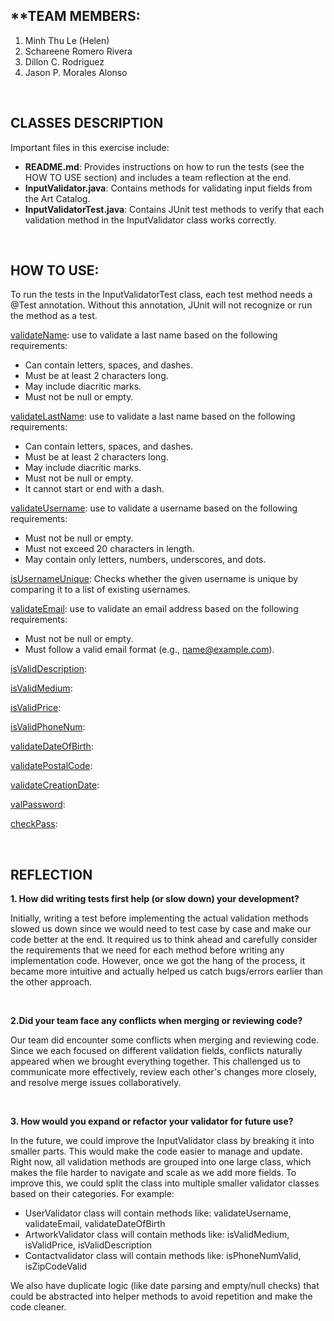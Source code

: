 ## **TEAM MEMBERS:
1. Minh Thu Le (Helen)
2. Schareene Romero Rivera
3. Dillon C. Rodriguez
4. Jason P. Morales Alonso 

<br>

## **CLASSES DESCRIPTION**

Important files in this exercise include:
- **README.md**: Provides instructions on how to run the tests (see the HOW TO USE section) and includes a team reflection at the end.
- **InputValidator.java**: Contains methods for validating input fields from the Art Catalog.
- **InputValidatorTest.java**: Contains JUnit test methods to verify that each validation method in the InputValidator class works correctly.

<br>

## **HOW TO USE**:

To run the tests in the InputValidatorTest class, each test method needs a @Test annotation. Without this annotation, JUnit will not recognize or run the method as a test.

<ins>validateName</ins>: use to validate a last name based on the following requirements:
- Can contain letters, spaces, and dashes.
- Must be at least 2 characters long.
- May include diacritic marks.
- Must not be null or empty.

<ins>validateLastName</ins>: use to validate a last name based on the following requirements:
- Can contain letters, spaces, and dashes.
- Must be at least 2 characters long.
- May include diacritic marks.
- Must not be null or empty.
- It cannot start or end with a dash.

<ins>validateUsername</ins>: use to validate a username based on the following requirements:
- Must not be null or empty.
- Must not exceed 20 characters in length.
- May contain only letters, numbers, underscores, and dots.

<ins>isUsernameUnique</ins>: Checks whether the given username is unique by comparing it to a list of existing usernames.

<ins>validateEmail</ins>: use to validate an email address based on the following requirements:
- Must not be null or empty.
- Must follow a valid email format (e.g., name@example.com).

<ins>isValidDescription</ins>:

<ins>isValidMedium</ins>:

<ins>isValidPrice</ins>:

<ins>isValidPhoneNum</ins>:

<ins>validateDateOfBirth</ins>:

<ins>validatePostalCode</ins>:

<ins>validateCreationDate</ins>:

<ins>valPassword</ins>:

<ins>checkPass</ins>:



<br>

## **REFLECTION** 
**1. How did writing tests first help (or slow down) your development?**

Initially, writing a test before implementing the actual validation methods slowed us down since we would need to test case by case and make our code better at the end. It required us to think ahead and carefully consider the requirements that we need for each method before writing any implementation code. However, once we got the hang of the process, it became more intuitive and actually helped us catch bugs/errors earlier than the other approach. 

<br>

**2.Did your team face any conflicts when merging or reviewing code?** 

Our team did encounter some conflicts when merging and reviewing code. Since we each focused on different validation fields, conflicts naturally appeared when we brought everything together. This challenged us to communicate more effectively, review each other's changes more closely, and resolve merge issues collaboratively.

<br>

**3. How would you expand or refactor your validator for future use?** 

In the future, we could improve the InputValidator class by breaking it into smaller parts. This would make the code easier to manage and update. Right now, all validation methods are grouped into one large class, which makes the file harder to navigate and scale as we add more fields. To improve this, we could split the class into multiple smaller validator classes based on their categories.
For example: 
- UserValidator class will contain methods like: validateUsername, validateEmail, validateDateOfBirth
- ArtworkValidator class will contain methods like: isValidMedium, isValidPrice, isValidDescription
- Contactvalidator class will contain methods like: isPhoneNumValid, isZipCodeValid

We also have duplicate logic (like date parsing and empty/null checks) that could be abstracted into helper methods to avoid repetition and make the code cleaner. 
